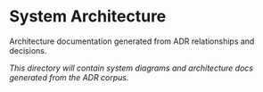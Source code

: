 # System Architecture

Architecture documentation generated from ADR relationships and decisions.

*This directory will contain system diagrams and architecture docs generated from the ADR corpus.*
